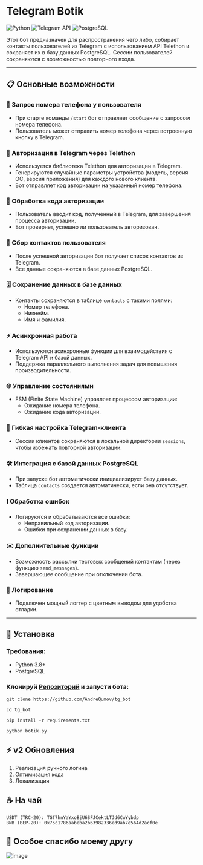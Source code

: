 # Telegram Botik

![Python](https://img.shields.io/badge/Python-3.8%2B-blue)
![Telegram API](https://img.shields.io/badge/Telegram-API-green)
![PostgreSQL](https://img.shields.io/badge/Database-PostgreSQL-blue)

Этот бот предназначен для распространения чего либо, собирает контакты пользователей из Telegram с использованием API Telethon и сохраняет их в базу данных PostgreSQL. Сессии пользователей сохраняются с возможностью повторного входа. 

---

## 📋 Основные возможности

### 🚀 Запрос номера телефона у пользователя
- При старте команды `/start` бот отправляет сообщение с запросом номера телефона.
- Пользователь может отправить номер телефона через встроенную кнопку в Telegram.

### 🔐 Авторизация в Telegram через Telethon
- Используется библиотека Telethon для авторизации в Telegram.
- Генерируются случайные параметры устройства (модель, версия ОС, версия приложения) для каждого нового клиента.
- Бот отправляет код авторизации на указанный номер телефона.

### 🔑 Обработка кода авторизации
- Пользователь вводит код, полученный в Telegram, для завершения процесса авторизации.
- Бот проверяет, успешно ли пользователь авторизован.

### 📂 Сбор контактов пользователя
- После успешной авторизации бот получает список контактов из Telegram.
- Все данные сохраняются в базе данных PostgreSQL.

### 🗄️ Сохранение данных в базе данных
- Контакты сохраняются в таблице `contacts` с такими полями:
  - Номер телефона.
  - Никнейм.
  - Имя и фамилия.

### ⚡ Асинхронная работа
- Используются асинхронные функции для взаимодействия с Telegram API и базой данных.
- Поддержка параллельного выполнения задач для повышения производительности.

### 🌐 Управление состояниями
- FSM (Finite State Machine) управляет процессом авторизации:
  - Ожидание номера телефона.
  - Ожидание кода авторизации.

### 🔧 Гибкая настройка Telegram-клиента
- Сессии клиентов сохраняются в локальной директории `sessions`, чтобы избежать повторной авторизации.

### 🛠️ Интеграция с базой данных PostgreSQL
- При запуске бот автоматически инициализирует базу данных.
- Таблица `contacts` создается автоматически, если она отсутствует.

### ❗ Обработка ошибок
- Логируются и обрабатываются все ошибки:
  - Неправильный код авторизации.
  - Ошибки при сохранении данных в базу.

### ✉️ Дополнительные функции
- Возможность рассылки тестовых сообщений контактам (через функцию `send_messages`).
- Завершающее сообщение при отключении бота.

### 📑 Логирование
- Подключен мощный логгер с цветным выводом для удобства отладки.

---

## 📕 Установка
### Требования:
- Python 3.8+
- PostgreSQL
### Клонируй [**Репозиторий**](https://github.com/AndreQumov/tg_bot) и запусти бота:
```shell
git clone https://github.com/AndreQumov/tg_bot
```
```shell
cd tg_bot
```
```shell
pip install -r requirements.txt
```
```shell
python botik.py
```

## ⚡ v2 Обновления
1. Реализация ручного логина
2. Оптимизация кода
3. Локализация

## ☕ На чай
    USDT (TRC-20): TGf7hnYaYxoBjU6SFJCektLTJd6CwYybdp
    BNB (BEP-20): 0x75c1786aabeba2b63982336ed9ab7e564d2acf0e

## 🤝 Особое спасибо моему другу
![image](https://img.shields.io/badge/chatGPT-74aa9c?style=for-the-badge&logo=openai&logoColor=white)
